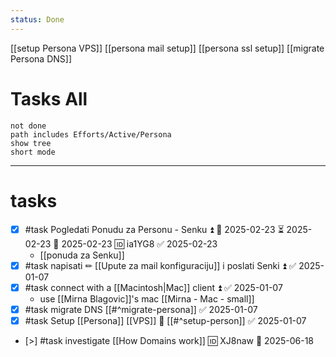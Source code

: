 ```yaml
---
status: Done
---
```

[[setup Persona VPS]] [[persona mail setup]] [[persona ssl setup]] [[migrate Persona DNS]]

# Tasks All
```tasks
not done
path includes Efforts/Active/Persona
show tree
short mode
```

___

# tasks

- [x] #task Pogledati Ponudu za Personu - Senku ⏫ 🛫 2025-02-23 ⏳ 2025-02-23 📅 2025-02-23 🆔 ia1YG8 ✅ 2025-02-23
	- [[ponuda za Senku]]
- [x] #task napisati ✏ [[Upute za mail konfiguraciju]] i poslati Senki ⏫ ✅ 2025-01-07
- [x] #task connect with a [[Macintosh|Mac]] client ⏫ ✅ 2025-01-07
	- use [[Mirna Blagovic]]'s mac [[Mirna - Mac - small]]
- [x] #task migrate DNS [[#^migrate-persona]] ✅ 2025-01-07
- [x] #task Setup [[Persona]] [[VPS]] 🔼 [[#^setup-person]] ✅ 2025-01-07
- [>] #task investigate [[How Domains work]] 🆔 XJ8naw 📅 2025-06-18
